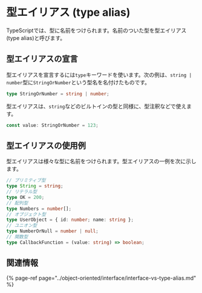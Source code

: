 # 型エイリアス \(type alias\)

TypeScriptでは、型に名前をつけられます。名前のついた型を型エイリアス\(type alias\)と呼びます。

## 型エイリアスの宣言

型エイリアスを宣言するには`type`キーワードを使います。次の例は、`string | number`型に`StringOrNumber`という型名を名付けたものです。

```typescript
type StringOrNumber = string | number;
```

型エイリアスは、`string`などのビルトインの型と同様に、型注釈などで使えます。

```typescript
const value: StringOrNumber = 123;
```

## 型エイリアスの使用例

型エイリアスは様々な型に名前をつけられます。型エイリアスの一例を次に示します。

```typescript
// プリミティブ型
type String = string;
// リテラル型
type OK = 200;
// 配列型
type Numbers = number[];
// オブジェクト型
type UserObject = { id: number; name: string };
// ユニオン型
type NumberOrNull = number | null;
// 関数型
type CallbackFunction = (value: string) => boolean;
```

## 関連情報

{% page-ref page="../object-oriented/interface/interface-vs-type-alias.md" %}

